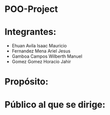 # POO-Project

# Integrantes:
  - Ehuan Avila Isaac Mauricio
  - Fernandez Mena Ariel Jesus
  - Gamboa Campos Wilberth Manuel
  - Gomez Gomez Horacio Jahir
  
# Propósito:


# Público al que se dirige:

